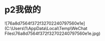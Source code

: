 # p2我做的

![76a8d7564f372f32702240797560e1e](C:\Users\1\AppData\Local\Temp\WeChat Files\76a8d7564f372f32702240797560e1e.jpg)

